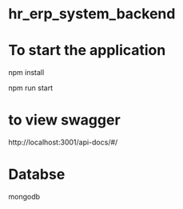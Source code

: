 # hr_erp_system_backend

# To start the application

npm install

npm run start 

# to view swagger

http://localhost:3001/api-docs/#/

# Databse

mongodb
